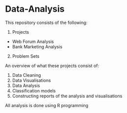 # Data-Analysis

This repository consists of the following:

1. Projects
 - Web Forum Analysis
 - Bank Marketing Analysis

2. Problem Sets

An overview of what these projects consist of:
1. Data Cleaning
2. Data Visualisations
3. Data Analysis
4. Classification models
5. Constructing reports of the analysis and visualisations

All analysis is done using R programming
